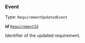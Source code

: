 

### Event

Type: `RequirementUpdatedEvent`  
<article>

***id*** [`RequirementId`](#requirementid) 

Identifier of the updated requirement.

</article>

